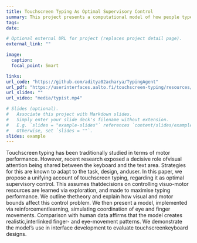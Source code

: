 ```yaml
---
title: Touchscreen Typing As Optimal Supervisory Control
summary: This project presents a computational model of how people type on touch-screen keyboards. We explaore the role of visual attention being shared between the keyboard and the text area. 
tags:
date:

# Optional external URL for project (replaces project detail page).
external_link: ""

image:
  caption:
  focal_point: Smart

links:
url_code: "https://github.com/aditya02acharya/TypingAgent"
url_pdf: "https://userinterfaces.aalto.fi/touchscreen-typing/resources/touchscreen_typing_as_optimal_adaptation.pdf"
url_slides: ""
url_video: "media/typist.mp4"

# Slides (optional).
#   Associate this project with Markdown slides.
#   Simply enter your slide deck's filename without extension.
#   E.g. `slides = "example-slides"` references `content/slides/example-slides.md`.
#   Otherwise, set `slides = ""`.
slides: example
---
```


Touchscreen typing has been traditionally studied in terms of motor performance. However, recent research exposed a decisive role ofvisual attention being shared between the keyboard and the text area. Strategies for this are known to adapt to the task, design, anduser. In this paper, we propose a unifying account of touchscreen typing, regarding it as optimal supervisory control. This assumes thatdecisions on controlling visuo-motor resources are learned via exploration, and made to maximise typing performance. We outline thetheory and explain how visual and motor bounds affect this control problem. We then present a model, implemented via reinforcementlearning, simulating coordination of eye and finger movements. Comparison with human data affirms that the model creates realistic,interlinked finger- and eye-movement patterns. We demonstrate the model’s use in interface development to evaluate touchscreenkeyboard designs.

